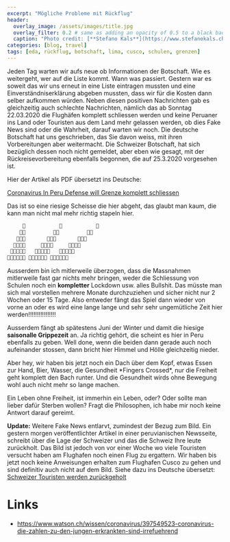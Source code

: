 ```yaml
---
excerpt: "Mögliche Probleme mit Rückflug"
header:
  overlay_image: /assets/images/title.jpg
  overlay_filter: 0.2 # same as adding an opacity of 0.5 to a black background
  caption: "Photo credit: [**Stefano Kals**](https://www.stefanokals.ch)"
categories: [blog, travel]
tags: [eda, rückflug, botschaft, lima, cusco, schulen, grenzen]
---
```


Jeden Tag warten wir aufs neue ob Informationen der Botschaft. Wie es weitergeht, wer auf die Liste kommt. Wann was passiert. Gestern war es soweit das wir uns erneut in eine Liste eintragen mussten und eine Einverständniserklärung abgeben mussten, dass wir für die Kosten dann selber aufkommen würden. Neben diesen positiven Nachrichten gab es gleichzeitig auch schlechte Nachrichten, nämlich das ab Sonntag 22.03.2020 die Flughäfen komplett schliessen werden und keine Peruaner ins Land oder Touristen aus dem Land mehr gelassen werden, ob dies Fake News sind oder die Wahrheit, darauf warten wir noch. Die deutsche Botschaft hat uns geschrieben, das Sie davon weiss, mit ihren Vorbereitungen aber weitermacht. Die Schweizer Botschaft, hat sich bezüglich dessen noch nicht gemeldet, aber eben wie gesagt, mit der Rückreisevorbereitung ebenfalls begonnen, die auf 25.3.2020 vorgesehen ist.

Hier der Artikel als PDF übersetzt ins Deutsche:

[Coronavirus In Peru Defense will Grenze komplett schliessen](/assets/pdf/CoronavirusInPeruDefense.pdf)

Das ist so eine riesige Scheisse die hier abgeht, das glaubt man kaum, die kann man nicht mal mehr richtig stapeln hier. 

```bash
     💩           💩           💩
    💩💩         💩💩         💩💩
   💩💩💩       💩💩💩       💩💩💩
  💩💩💩💩     💩💩💩💩     💩💩💩💩
 💩💩💩💩💩   💩💩💩💩💩   💩💩💩💩💩
💩💩💩💩💩💩 💩💩💩💩💩💩 💩💩💩💩💩💩
```

Ausserdem bin ich mitlerweile überzogen, dass die Massnahmen mitlerweile fast gar nichts mehr bringen, weder die Schliessung von Schulen noch ein **kompletter** Lockdown usw. alles Bullshit. Das müsste man sich mal vorstellen mehrere Monate durchzuziehen und sicher nicht nur 2 Wochen oder 15 Tage. Also entweder fängt das Spiel dann wieder von vorne an oder es wird eine lange lange und sehr sehr ungemütliche Zeit hier werden!!!!!!!!!!!!!!!!

Ausserdem fängt ab spätestens Juni der Winter und damit die hiesige **saisonalle Grippezeit** an. Ja richtig gehört, die scheint es hier in Peru ebenfalls zu geben. Well done, wenn die beiden dann gerade auch noch aufeinander stossen, dann bricht hier Himmel und Hölle gleichzeitig nieder.

Aber hey, wir haben bis jetzt noch ein Dach über dem Kopf, etwas Essen zur Hand, Bier, Wasser, die Gesundheit \*Fingers Crossed\*, nur die Freiheit geht komplett den Bach runter. Und die Gesundheit wirds ohne Bewegung wohl auch nicht mehr so lange machen.

Ein Leben ohne Freiheit, ist immerhin ein Leben, oder? Oder sollte man lieber dafür Sterben wollen? Fragt die Philosophen, ich habe mir noch keine Antwort darauf gereimt.

**Update:** Weitere Fake News entlarvt, zumindest der Bezug zum Bild. Ein gestern morgen veröffentlichter Artikel in einer peruvianischen Newsseite, schreibt über die Lage der Schweizer und das die Schweiz Ihre leute zurückholt. Das Bild ist jedoch von vor einer Woche wo viele Touristen versucht haben am Flughafen noch einen Flug zu ergattern. Wir haben bis jetzt noch keine Anweisungen erhalten zum Flughafen Cusco zu gehen und sind definitiv auch nicht auf dem Bild. Siehe dazu ins Deutsche übersetzt: [Schweizer Touristen werden zurückgeholt](/assets/pdf/SuizaRepatriierung.pdf)

# Links
* <https://www.watson.ch/wissen/coronavirus/397549523-coronavirus-die-zahlen-zu-den-jungen-erkrankten-sind-irrefuehrend>